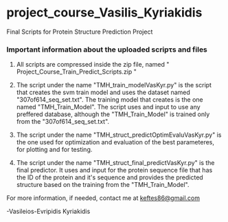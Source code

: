 # project_course_Vasilis_Kyriakidis
Final Scripts for Protein Structure Prediction Project

### Important information about the uploaded scripτs and files ### 

1) All scripts are compressed inside the zip file, named " Project_Course_Train_Predict_Scripts.zip "

2) The script under the name "TMH_train_modelVasKyr.py" is the script that creates the svm train model and uses the dataset named "307of614_seq_set.txt". The training model that creates is the one named "TMH_Train_Model". The script uses and input to use any preffered database, although the "TMH_Train_Model" is trained only from the "307of614_seq_set.txt".

3) The script under the name "TMH_struct_predictOptimEvaluVasKyr.py" is the one used for optimization and evaluation of the best parameteres, for plotting and for testing.

4) The script under the name "TMH_struct_final_predictVasKyr.py" is the final predictor. It uses and input for the protein sequence file that has the ID of the protein and it's sequence and provides the predicted structure based on the training from the "TMH_Train_Model".

For more information, if needed, contact me at keftes86@gmail.com

-Vasileios-Evripidis Kyriakidis
